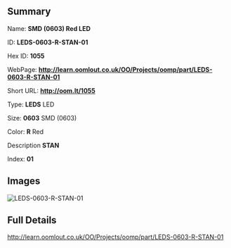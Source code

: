 

## Summary
 
Name: __SMD (0603) Red LED__

ID: __LEDS-0603-R-STAN-01__

Hex ID: __1055__

WebPage: __http://learn.oomlout.co.uk/OO/Projects/oomp/part/LEDS-0603-R-STAN-01__

Short URL: __http://oom.lt/1055__


Type: __LEDS__ LED 

Size: __0603__ SMD (0603) 

Color: __R__ Red 

Description __STAN__  

Index: __01__


## Images
![LEDS-0603-R-STAN-01](http://oomlout.com/oomp-gen/parts/LEDS-0603-R-STAN-01/LEDS-0603-R-STAN-01_420.jpg)



## Full Details

 http://learn.oomlout.co.uk/OO/Projects/oomp/part/LEDS-0603-R-STAN-01














